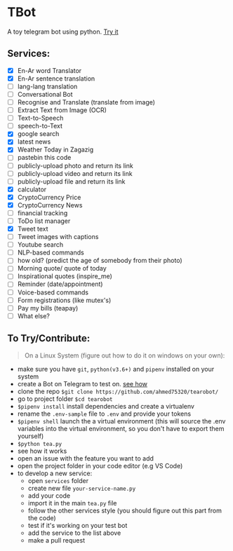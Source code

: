 # TBot
  A toy telegram bot using python. [Try it](https://t.me/tearobot)

## Services:
- [x] En-Ar word Translator
- [x] En-Ar sentence translation
- [ ] lang-lang translation
- [ ] Conversational Bot
- [ ] Recognise and Translate (translate from image)
- [ ] Extract Text from Image (OCR)
- [ ] Text-to-Speech
- [ ] speech-to-Text
- [x] google search
- [x] latest news
- [x] Weather Today in Zagazig
- [ ] pastebin this code
- [ ] publicly-upload photo and return its link
- [ ] publicly-upload video and return its link
- [ ] publicly-upload file and return its link
- [x] calculator
- [x] CryptoCurrency Price
- [x] CryptoCurrency News
- [ ] financial tracking
- [ ] ToDo list manager
- [x] Tweet text
- [ ] Tweet images with captions
- [ ] Youtube search
- [ ] NLP-based commands
- [ ] how old? (predict the age of somebody from their photo)
- [ ] Morning quote/ quote of today
- [ ] Inspirational quotes (inspire_me)
- [ ] Reminder (date/appointment)
- [ ] Voice-based commands
- [ ] Form registrations (like mutex's)
- [ ] Pay my bills (teapay)
- [ ] What else?

## To Try/Contribute:

> On a Linux System (figure out how to do it on windows on your own):

* make sure you have `git`, `python(v3.6+)` and `pipenv` installed on your system
* create a Bot on Telegram to test on. [see how](https://core.telegram.org/bots#3-how-do-i-create-a-bot)
* clone the repo `$git clone https://github.com/ahmed75320/tearobot/`
* go to project folder `$cd tearobot`
* `$pipenv install` install dependencies and create a virtualenv
* rename the `.env-sample` file to `.env` and provide your tokens
* `$pipenv shell` launch the a virtual environment (this will source the .env variables into the virtual environment, so you don't have to export them yourself)
* `$python tea.py`
* see how it works
* open an issue with the feature you want to add
* open the project folder in your code editor (e.g VS Code)
* to develop a new service:
    - open `services` folder
    - create new file `your-service-name.py`
    - add your code
    - import it in the main `tea.py` file
    - follow the other services style (you should figure out this part from the code)
    - test if it's working on your test bot
    - add the service to the list above
    - make a pull request
